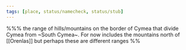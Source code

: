 ```yaml
---
tags: [place, status/namecheck, status/stub]
---
```



%%% the range of hills/mountains on the border of Cymea that divide Cymea from ~South Cymea~. For now includes the mountains north of [[Orenlas]] but perhaps these are different ranges %%
